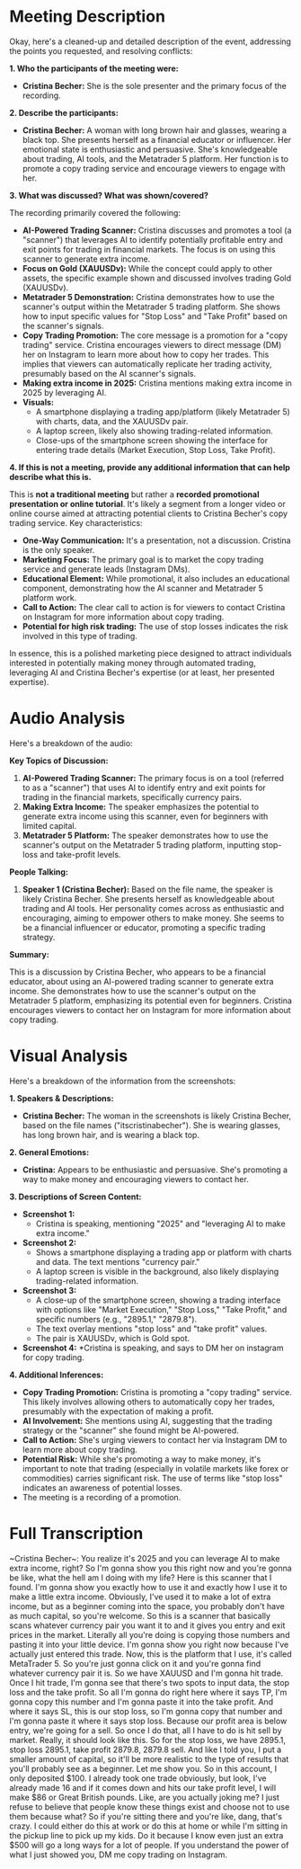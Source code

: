 # Meeting Description

Okay, here's a cleaned-up and detailed description of the event, addressing the points you requested, and resolving conflicts:

**1. Who the participants of the meeting were:**

*   **Cristina Becher:** She is the sole presenter and the primary focus of the recording.

**2. Describe the participants:**

*   **Cristina Becher:** A woman with long brown hair and glasses, wearing a black top. She presents herself as a financial educator or influencer. Her emotional state is enthusiastic and persuasive. She's knowledgeable about trading, AI tools, and the Metatrader 5 platform. Her function is to promote a copy trading service and encourage viewers to engage with her.

**3. What was discussed? What was shown/covered?**

The recording primarily covered the following:

*   **AI-Powered Trading Scanner:** Cristina discusses and promotes a tool (a "scanner") that leverages AI to identify potentially profitable entry and exit points for trading in financial markets. The focus is on using this scanner to generate extra income.
*   **Focus on Gold (XAUUSDv):** While the concept could apply to other assets, the specific example shown and discussed involves trading Gold (XAUUSDv).
*   **Metatrader 5 Demonstration:** Cristina demonstrates how to use the scanner's output within the Metatrader 5 trading platform. She shows how to input specific values for "Stop Loss" and "Take Profit" based on the scanner's signals.
*   **Copy Trading Promotion:** The core message is a promotion for a "copy trading" service. Cristina encourages viewers to direct message (DM) her on Instagram to learn more about how to copy her trades. This implies that viewers can automatically replicate her trading activity, presumably based on the AI scanner's signals.
* **Making extra income in 2025:** Cristina mentions making extra income in 2025 by leveraging AI.
*   **Visuals:**
    *   A smartphone displaying a trading app/platform (likely Metatrader 5) with charts, data, and the XAUUSDv pair.
    *   A laptop screen, likely also showing trading-related information.
    *   Close-ups of the smartphone screen showing the interface for entering trade details (Market Execution, Stop Loss, Take Profit).

**4. If this is not a meeting, provide any additional information that can help describe what this is.**

This is **not a traditional meeting** but rather a **recorded promotional presentation or online tutorial**. It's likely a segment from a longer video or online course aimed at attracting potential clients to Cristina Becher's copy trading service. Key characteristics:

*   **One-Way Communication:** It's a presentation, not a discussion. Cristina is the only speaker.
*   **Marketing Focus:** The primary goal is to market the copy trading service and generate leads (Instagram DMs).
*   **Educational Element:** While promotional, it also includes an educational component, demonstrating how the AI scanner and Metatrader 5 platform work.
*   **Call to Action:** The clear call to action is for viewers to contact Cristina on Instagram for more information about copy trading.
* **Potential for high risk trading:** The use of stop losses indicates the risk involved in this type of trading.

In essence, this is a polished marketing piece designed to attract individuals interested in potentially making money through automated trading, leveraging AI and Cristina Becher's expertise (or at least, her presented expertise).



# Audio Analysis

Here's a breakdown of the audio:

**Key Topics of Discussion:**

1.  **AI-Powered Trading Scanner:** The primary focus is on a tool (referred to as a "scanner") that uses AI to identify entry and exit points for trading in the financial markets, specifically currency pairs.
2.  **Making Extra Income:** The speaker emphasizes the potential to generate extra income using this scanner, even for beginners with limited capital.
3.  **Metatrader 5 Platform:** The speaker demonstrates how to use the scanner's output on the Metatrader 5 trading platform, inputting stop-loss and take-profit levels.

**People Talking:**

1.  **Speaker 1 (Cristina Becher):** Based on the file name, the speaker is likely Cristina Becher. She presents herself as knowledgeable about trading and AI tools. Her personality comes across as enthusiastic and encouraging, aiming to empower others to make money. She seems to be a financial influencer or educator, promoting a specific trading strategy.

**Summary:**

This is a discussion by Cristina Becher, who appears to be a financial educator, about using an AI-powered trading scanner to generate extra income. She demonstrates how to use the scanner's output on the Metatrader 5 platform, emphasizing its potential even for beginners. Cristina encourages viewers to contact her on Instagram for more information about copy trading.



# Visual Analysis

Here's a breakdown of the information from the screenshots:

**1. Speakers & Descriptions:**

*   **Cristina Becher:** The woman in the screenshots is likely Cristina Becher, based on the file names ("itscristinabecher"). She is wearing glasses, has long brown hair, and is wearing a black top.

**2. General Emotions:**

*   **Cristina:** Appears to be enthusiastic and persuasive. She's promoting a way to make money and encouraging viewers to contact her.

**3. Descriptions of Screen Content:**

*   **Screenshot 1:**
    *   Cristina is speaking, mentioning "2025" and "leveraging AI to make extra income."
*   **Screenshot 2:**
    *   Shows a smartphone displaying a trading app or platform with charts and data. The text mentions "currency pair."
    *   A laptop screen is visible in the background, also likely displaying trading-related information.
*   **Screenshot 3:**
    *   A close-up of the smartphone screen, showing a trading interface with options like "Market Execution," "Stop Loss," "Take Profit," and specific numbers (e.g., "2895.1," "2879.8").
    *   The text overlay mentions "stop loss" and "take profit" values.
    *   The pair is XAUUSDv, which is Gold spot.
* **Screenshot 4:**
    *Cristina is speaking, and says to DM her on instagram for copy trading.

**4. Additional Inferences:**

*   **Copy Trading Promotion:** Cristina is promoting a "copy trading" service. This likely involves allowing others to automatically copy her trades, presumably with the expectation of making a profit.
*   **AI Involvement:** She mentions using AI, suggesting that the trading strategy or the "scanner" she found might be AI-powered.
*   **Call to Action:** She's urging viewers to contact her via Instagram DM to learn more about copy trading.
*   **Potential Risk:** While she's promoting a way to make money, it's important to note that trading (especially in volatile markets like forex or commodities) carries significant risk. The use of terms like "stop loss" indicates an awareness of potential losses.
* The meeting is a recording of a promotion.



# Full Transcription

~Cristina Becher~: You realize it's 2025 and you can leverage AI to make extra income, right? So I'm gonna show you this right now and you're gonna be like, what the hell am I doing with my life? Here is this scanner that I found. I'm gonna show you exactly how to use it and exactly how I use it to make a little extra income. Obviously, I've used it to make a lot of extra income, but as a beginner coming into the space, you probably don't have as much capital, so you're welcome. So this is a scanner that basically scans whatever currency pair you want it to and it gives you entry and exit prices in the market. Literally all you're doing is copying those numbers and pasting it into your little device. I'm gonna show you right now because I've actually just entered this trade. Now, this is the platform that I use, it's called MetaTrader 5. So you're just gonna click on it and you're gonna find whatever currency pair it is. So we have XAUUSD and I'm gonna hit trade. Once I hit trade, I'm gonna see that there's two spots to input data, the stop loss and the take profit. So all I'm gonna do right here where it says TP, I'm gonna copy this number and I'm gonna paste it into the take profit. And where it says SL, this is our stop loss, so I'm gonna copy that number and I'm gonna paste it where it says stop loss. Because our profit area is below entry, we're going for a sell. So once I do that, all I have to do is hit sell by market. Really, it should look like this. So for the stop loss, we have 2895.1, stop loss 2895.1, take profit 2879.8, 2879.8 sell. And like I told you, I put a smaller amount of capital, so it'll be more realistic to the type of results that you'll probably see as a beginner. Let me show you. So in this account, I only deposited $100. I already took one trade obviously, but look, I've already made 16 and if it comes down and hits our take profit level, I will make $86 or Great British pounds. Like, are you actually joking me? I just refuse to believe that people know these things exist and choose not to use them because what? So if you're sitting there and you're like, dang, that's crazy. I could either do this at work or do this at home or while I'm sitting in the pickup line to pick up my kids. Do it because I know even just an extra $500 will go a long ways for a lot of people. If you understand the power of what I just showed you, DM me copy trading on Instagram.